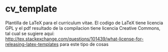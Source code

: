 # cv_template
Plantilla de LaTeX para el curriculum vitae. El codigo de LaTeX tiene licencia GPL y el pdf resultado de la compilacion tiene licencia Creative Commons, tal cual se sugiere aquí: http://tex.stackexchange.com/questions/101439/what-license-for-releasing-latex-templates para este tipo de cosas
